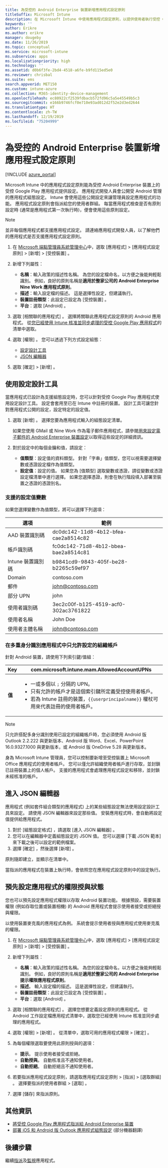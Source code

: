 ```yaml
---
title: 為受控的 Android Enterprise 裝置新增應用程式設定原則
titleSuffix: Microsoft Intune
description: 在 Microsoft Intune 中使用應用程式設定原則，以提供使用者執行受控 Google Play 應用程式時的設定。
keywords: ''
author: Erikre
ms.author: erikre
manager: dougeby
ms.date: 11/26/2019
ms.topic: conceptual
ms.service: microsoft-intune
ms.subservice: apps
ms.localizationpriority: high
ms.technology: ''
ms.assetid: d0b6f3fe-2bd4-4518-a6fe-b9fd115ed5e0
ms.reviewer: chrisbal
ms.suite: ems
search.appverid: MET150
ms.custom: intune-azure
ms.collection: M365-identity-device-management
ms.openlocfilehash: ec80922cf2539fdbacb572fd96c5a5e45549b5c3
ms.sourcegitcommit: e166b9746fcf0e710e93ad012d2f52e2d3ed2644
ms.translationtype: HT
ms.contentlocale: zh-TW
ms.lasthandoff: 12/19/2019
ms.locfileid: "75204999"
---
```

# <a name="add-app-configuration-policies-for-managed-android-enterprise-devices"></a>為受控的 Android Enterprise 裝置新增應用程式設定原則

[!INCLUDE [azure_portal](../includes/azure_portal.md)]

Microsoft Intune 中的應用程式設定原則能為受控 Android Enterprise 裝置上的受控 Google Play 應用程式提供設定。 應用程式開發人員會公開受 Android 管理的應用程式組態設定。 Intune 會使用這些公開設定來讓管理員設定應用程式的功能。 應用程式設定原則會指派給您的使用者群組。 每當應用程式檢查是否有原則設定時 (通常是應用程式第一次執行時)，便會使用這些原則設定。

> [!NOTE]  
> 並非每個應用程式都支援應用程式設定。 請連絡應用程式開發人員，以了解他們的應用程式是否支援應用程式設定原則。

1. 在 [Microsoft 端點管理員系統管理中心](https://go.microsoft.com/fwlink/?linkid=2109431)中，選取 [應用程式]   > [應用程式設定原則]   >  [新增]   > [受控裝置]  。
2. 新增下列屬性：

    - **名稱**：輸入政策的描述性名稱。 為您的設定檔命名，以方便之後能夠輕鬆識別。 例如，良好的原則名稱是**適用於整家公司的 Android Enterprise Nine Work 應用程式原則**。
    - **描述**：輸入設定檔的描述。 這是選擇性設定，但建議執行。
    - **裝置註冊類型**：此設定已設定為 [受控裝置]  。
    - **平台**：選取 [Android]  。

3. 選取 [相關聯的應用程式]  。 選擇將關聯此應用程式設定原則的 Android 應用程式。 從[您已經使用 Intune 核准並同步處理的受控 Google Play 應用程式](~/apps/apps-add-android-for-work.md)的清單中選取。
4. 選取 [權限]  。 您可以透過下列方式設定組態：

    - [設定設計工具](#use-the-configuration-designer)
    - [JSON 編輯器](#enter-the-json-editor)

5. 選取 [確定]   > [新增]  。

## <a name="use-the-configuration-designer"></a>使用設定設計工具

當應用程式已設計為支援組態設定時，您可以針對受控 Google Play 應用程式使用設定設計工具。 設定會套用至已在 Intune 中註冊的裝置。 設計工具可讓您針對應用程式公開的設定，設定特定的設定值。

1. 選取 [新增]  。 選擇您要為應用程式輸入的組態設定清單。

    如果您使用 GMail 或 Nine Work 作為電子郵件應用程式，請參閱[用來設定電子郵件的 Android Enterprise 裝置設定](../email-settings-android-enterprise.md)以取得這些設定的詳細資訊。

2. 對於設定中的每個金鑰和值，請設定：

    - **值類型**：設定值的資料類型。 針對「字串」值類型，您可以視需要選擇變數或憑證設定檔作為值類型。
    - **設定值**：設定的值。 如果您為 [值類型]  選取變數或憑證，請從變數或憑證設定檔清單中進行選擇。 如果您選擇憑證，則會在執行階段填入部署至裝置之憑證的憑證別名。

### <a name="supported-variables-for-configuration-values"></a>支援的設定值變數

如果您選擇變數作為值類型，將可以選擇下列選項：

| 選項 | 範例 |
|----|----|
| AAD 裝置識別碼 | dc0dc142-11d8-4b12-bfea-cae2a8514c82 |
| 帳戶識別碼 | fc0dc142-71d8-4b12-bbea-bae2a8514c81 |
| Intune 裝置識別碼 | b9841cd9-9843-405f-be28-b2265c59ef97 |
| Domain | contoso.com |
| 郵件 | john@contoso.com |
| 部分 UPN | john |
| 使用者識別碼 | 3ec2c00f-b125-4519-acf0-302ac3761822 |
| 使用者名稱 | John Doe |
| 使用者主體名稱 | john@contoso.com |


### <a name="allow-only-configured-organization-accounts-in-multi-identity-apps"></a>在多重身分識別應用程式中只允許設定的組織帳戶 

針對 Android 裝置，請使用下列索引鍵/值組：

| **Key** | com.microsoft.intune.mam.AllowedAccountUPNs |
|---|---|
| **值** | <ul><li>一或多個以 <code>;</code> 分隔的 UPN。</li><li>只有允許的帳戶才是這個索引鍵所定義受控使用者帳戶。</li><li> 若為 Intune 註冊的裝置，<code>{{userprincipalname}}</code> 權杖可用來代表註冊的使用者帳戶。</li></ul> |

   > [!NOTE]
   > 只允許搭配多身分識別使用已設定的組織帳戶時，您必須使用 Android 版 Outlook 2.2.222 與更新版本、Android 版 Word、Excel、PowerPoint 16.0.9327.1000 與更新版本，或 Android 版 OneDrive 5.28 與更新版本。<p></p>
   > 身為 Microsoft Intune 管理員，您可以控制要新增至受控裝置上 Microsoft Office 應用程式的使用者帳戶。 您可以僅允許組織使用者帳戶進行存取，並封鎖已註冊裝置上的個人帳戶。 支援的應用程式會處理應用程式設定和移除，並封鎖未經核准的帳戶。<p></p>

## <a name="enter-the-json-editor"></a>進入 JSON 編輯器

應用程式 (例如套件組合類型的應用程式) 上的某些組態設定無法使用設定設計工具來設定。 請使用 JSON 編輯器來設定那些值。 安裝應用程式時，會自動將設定值提供給應用程式。

1. 對於 [組態設定格式]  ，請選取 [進入 JSON 編輯器]  。
2. 您可以在編輯器中定義組態設定的 JSON 值。 您可以選擇 [下載 JSON 範本]  來下載之後可以設定的範例檔案。
3. 選擇 [確定]  ，然後選擇 [新增]  。

原則隨即建立，並顯示在清單中。

當指派的應用程式在裝置上執行時，會依照您在應用程式設定原則中的設定執行。

## <a name="preconfigure-the-permissions-grant-state-for-apps"></a>預先設定應用程式的權限授與狀態

您也可以預先設定應用程式權限以存取 Android 裝置功能。 根據預設，需要裝置權限 (例如存取位置或裝置相機) 的 Android 應用程式會提示使用者接受或拒絕授與權限。

以使用裝置麥克風的應用程式為例。 系統會提示使用者授與應用程式使用麥克風的權限。

1. 在 [Microsoft 端點管理員系統管理中心](https://go.microsoft.com/fwlink/?linkid=2109431)中，選取 [應用程式]   > [應用程式設定原則]   >  [新增]   > [受控裝置]  。
2. 新增下列屬性：

    - **名稱**：輸入政策的描述性名稱。 為您的設定檔命名，以方便之後能夠輕鬆識別。 例如，良好的原則名稱是**適用於整家公司的 Android Enterprise 提示權限應用程式原則**。
    - **描述**。 輸入設定檔的描述。 這是選擇性設定，但建議執行。
    - **裝置註冊類型**：此設定已設定為 [受控裝置]  。
    - **平台**：選取 [Android]  。

3. 選取 [相關聯的應用程式]  。 選擇您想要定義設定原則的應用程式。 從 Android 工作設定檔應用程式清單中，選取您已經使用 Intune 核准並同步處理的應用程式。
4. 選取 [權限]   > [新增]  。 從清單中，選取可用的應用程式權限 > [確定]  。
5. 為每個權限選取要使用此原則授與的選項：
    - **提示**。 提示使用者接受或拒絕。
    - **自動授與**。 自動核准且不通知使用者。
    - **自動拒絕**。 自動拒絕且不通知使用者。
6. 若要指派應用程式設定原則，請選取應用程式設定原則 > [指派]   > [選取群組]  。 選擇要指派的使用者群組 > [選取]  。
7. 選擇 [儲存]  來指派原則。

## <a name="additional-information"></a>其他資訊

- [將受控 Google Play 應用程式指派給 Android Enterprise 裝置](apps-add-android-for-work.md#assigning-a-managed-google-play-app-to-android-enterprise-work-profile-devices)
- [部署 iOS 和 Android 版 Outlook 應用程式組態設定](https://docs.microsoft.com/exchange/clients-and-mobile-in-exchange-online/outlook-for-ios-and-android/outlook-for-ios-and-android-configuration-with-microsoft-intune) \(部分機器翻譯\)

## <a name="next-steps"></a>後續步驟

繼續[指派](apps-deploy.md)及[監視](apps-monitor.md)應用程式。
